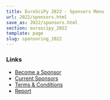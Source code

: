 ```yaml
---
title: EuroSciPy 2022 - Sponsors Menu
url: 2022/sponsors.html
save_as: 2022/sponsors.html
section: euroscipy_2022
template: page
slug: sponsoring_2022
---
```


### Links

- [Become a Sponsor](sponsoring.html)
- [Current Sponsors](current_sponsors.html)
- [Terms & Conditions](sponsoring-terms.html)
- [Report](report.html)
